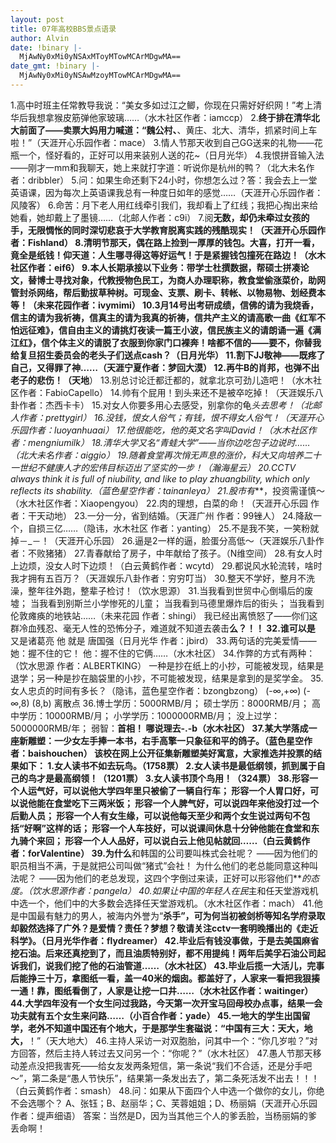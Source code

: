 ```yaml
---
layout: post
title: 07年高校BBS景点语录
author: Alvin
date: !binary |-
  MjAwNy0xMi0yNSAxMToyMTowMCArMDgwMA==
date_gmt: !binary |-
  MjAwNy0xMi0yNSAwMzoyMTowMCArMDgwMA==
---
```

1.高中时班主任常教导我说：“美女多如过江之鲫，你现在只需好好织网！”考上清华后我想拿猴皮筋弹他家玻璃……（水木社区作者：iamccp）
2.**终于排在清华北大前面了&mdash;&mdash;卖票大妈用力喊道：“魏公村、**、黄庄、北大、清华，抓紧时间上车啦！”（天涯开心乐园作者：mace）
3.情人节那天收到自己GG送来的礼物&mdash;&mdash;花瓶一个，怪好看的，正好可以用来装别人送的花~（日月光华）
4.我恨拼音输入法&mdash;&mdash;刚才一mm和我聊天，她上来就打字道：听说你是杭州的鸭？（北大未名作者：dribbler）
5.问：如果生命还剩下24小时，你想怎么过？答：我会去上一堂英语课，因为每次上英语课我总有一种度日如年的感觉……（天涯开心乐园作者：风陵客）
6.命苦：月下老人用红线牵引我们，我却看上了红线；我把心掏出来给她看，她却戴上了墨镜……（北邮人作者：c9i）
7.阅**无数，却仍未牵过女孩的手，无限惆怅的同时深切悲哀于大学教育脱离实践的残酷现实！（天涯开心乐园作者：Fishland）
8.清明节那天，偶在路上捡到一厚厚的钱包。大喜，打开一看，竟全是纸钱！仰天道：人生哪寻得这等好运气！于是紧握钱包撞死在路边！（水木社区作者：eif6）
9.本人长期承接以下业务：带学士杜撰数据，帮硕士拼凑论文，替博士寻找对象，代教授物色民工，为商人办理职称，教食堂偷涨菜价，助网管封杀网络，帮后勤拔草种树。可现金、支票、刷卡、转帐、以物易物、划经费本等！（未来花园作者：ivymimi）
10.3月14号出考研成绩，信佛的请为我烧香，信主的请为我祈祷，信真主的请为我真的祈祷，信共产主义的请高歌一曲《红军不怕远征难》，信自由主义的请挑灯夜读一篇王小波，信民族主义的请朗诵一遍《满江红》，信个体主义的请脱了衣服到你家门口裸奔！啥都不信的&mdash;&mdash;要不，你替我给复旦招生委员会的老头子们送点cash？（日月光华）
11.割下JJ敬神&mdash;&mdash;既疼了自己，又得罪了神……（天涯宁夏作者：梦回大漠）
12.再牛B的肖邦，也弹不出老子的悲伤！（天地**）
13.别总讨论迁都迁都的，就拿北京可劲儿造吧！（水木社区作者：FabioCapello）
14.帅有个屁用！到头来还不是被卒吃掉！（天涯娱乐八卦作者：杰西卡卡）
15.对女人你要多用心去感受，别拿你的龟*头去思考！（北邮人作者：prettygirl）
16.没钱，恨女人俗气；有钱，恨不得女人俗气！（天涯开心乐园作者：luoyanhuaai）
17.他很能吃，他的英文名字叫David！（水木社区作者：mengniumilk）
18.清华大学又名“青蛙大学”&mdash;&mdash;当你边吃包子边说时……（北大未名作者：aiggio）
19.随着食堂再次悄无声息的涨价，科大又向培养二十一世纪不健康人才的宏伟目标迈出了坚实的一步！（瀚海星云）
20.CCTV always think it is full of niubility, and like to play zhuangbility, which only reflects its shability.（蓝色星空作者：tainanleya）
21.股市有***，投资需谨慎～（水木社区作者：Xiaopengyou）
22.肉的理想，白菜的命！（天涯开心乐园 作者：干天动地）
23.一分一分，省到结婚。（天涯广州 作者：99锉人）
24.降敌一个，自损三亿……（隐讳，水木社区 作者：yanting）
25.不是我不笑，一笑粉就掉－_－！（天涯开心乐园）
26.逼是2一样的逼，脸蛋分高低～（天涯娱乐八卦作者：不败猪猪）
27.青春献给了房子，中年献给了孩子。（N维空间）
28.有女人时上边烦，没女人时下边烦！（白云黄鹤作者：wcytd）
29.都说风水轮流转，啥时我才拥有五百万？（天涯娱乐八卦作者：穷穷叮当）
30.整天不学好，整月不洗澡，整年往外跑，整辈子检讨！（饮水思源）
31.当我看到世贸中心倒塌后的废墟；
当我看到别斯兰小学惨死的儿童；
当我看到马德里爆炸后的街头；
当我看到伦敦瘫痪的地铁站……（未来花园 作者：shingi）
我已经出离愤怒了&mdash;&mdash;你们这群冷血残忍、毫无人性的恐怖分子，难道就不知道去袭击**么？！！
32.谁可以是**
又是诸葛亮
他
就是
唐国强（日月光华 作者：jbird）
33.两句话的完美爱情&mdash;&mdash;
她：握不住的它！
他：握不住的它俩……（水木社区）
34.作弊的方式有两种：（饮水思源 作者：ALBERTKING）
一种是抄在纸上的小抄，可能被发现，结果是退学；另一种是抄在脑袋里的小抄，不可能被发现，结果是拿到的是奖学金。
35.女人忠贞的时间有多长？（隐讳，蓝色星空作者：bzongbzong）
(-&infin;,+&infin;)
(-&infin;,8)
(8,b)
离散点
36.博士学历：5000RMB/月；
硕士学历：8000RMB/月；
高中学历：10000RMB/月；
小学学历：1000000RMB/月；
没上过学：5000000RMB/年；
弱智：**首相！
哪说理去-.-b（水木社区）
37.某大学落成一座新雕塑：一少女左手捧一本书，右手高擎一只象征和平的鸽子。（蓝色星空作者：baishouchen）
该校在网上公开征集新雕塑美好寓意，大家推选并投票的结果如下：
1.女人读书不如去玩鸟。（1758票）
2.女人读书是最低纲领，抓到属于自己的鸟才是最高纲领！（1201票）
3.女人读书顶个鸟用！（324票）
38.形容一个人运气好，可以说他大学四年里只被偷了一辆自行车；
形容一个人胃口好，可以说他能在食堂吃下三两米饭；
形容一个人脾气好，可以说四年来他没打过一个后勤人员；
形容一个人有女生缘，可以说他每天至少和两个女生说过两句不包括“好啊”这样的话；
形容一个人车技好，可以说课间休息十分钟他能在食堂和东九骑个来回；
形容一个人人品好，可以说白云上他见帖就回……（白云黄鹤作者：forValentine）
39.为什么**和韩国的公司要叫株式会社呢？
&mdash;&mdash;因为他们的职员相当不满，于是就把公司叫做“猪式”会社！
为什么他们的老总能同意这种叫法呢？
&mdash;&mdash;因为他们的老总发现，这四个字倒过来读，正好可以形容他们***的态度。（饮水思源作者：pangela）
40.如果让中国的年轻人在民*主和任天堂游戏机中选一个，他们中的大多数会选择任天堂游戏机。（水木社区作者：mach）
41.他是中国最有魅力的男人，被海内外誉为“**杀手”，可为何当初被剑桥等知名学府录取却毅然选择了广外？是爱情？责任？梦想？敬请关注cctv一套明晚播出的《走近科学》。（日月光华作者：flydreamer）
42.毕业后有钱没事做，于是去美国麻省挖石油。后来还真挖到了，而且油质特别好，都不用提纯！两年后美孚石油公司起诉我们，说我们挖了他的石油管道……（水木社区）
43.毕业后揽一大活儿，完事后能挣三十万，拿图纸一看，盖一40米的烟囱。都盖好了，人家来一看把我狠揍一通！靠，图纸看倒了，人家是让挖一口井……（水木社区作者：waitinger）
44.大学四年没有一个女生问过我路，今天第一次开宝马回母校办点事，结果一会功夫就有五个女生来问路……（小百合作者：yade）
45.一地大的学生出国留学，老外不知道中国还有个地大，于是那学生套磁说：“中国有三大：天大，地大，**！”（天大地大）
46.主持人采访一对双胞胎，问其中一个：“你几岁啦？”对方回答，然后主持人转过去又问另一个：“你呢？”（水木社区）
47.愚人节那天移动差点没把我害死&mdash;&mdash;给女友发两条短信，第一条说“我们不合适，还是分手吧～”，第二条是“愚人节快乐”，结果第一条发出去了，第二条死活发不出去！！！（白云黄鹤作者：smash）
48.问：如果从下面四个人中选一个做你的女儿，你绝不会选哪个？
A、张钰；B、赵丽华；C、芙蓉姐姐；D、杨丽娟（天涯开心乐园作者：缇声细语）
答案：当然是D，因为当其他三个人的爹丢脸，当杨丽娟的爹丢命啊！
